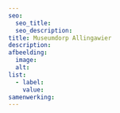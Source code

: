 ```yaml
---
seo:
  seo_title:
  seo_description:
title: Museumdorp Allingawier
description:
afbeelding:
  image:
  alt:
list:
  - label:
    value:
samenwerking:
---
```

